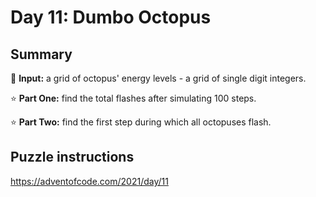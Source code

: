 # Day 11: Dumbo Octopus

## Summary

📃 **Input:** a grid of octopus' energy levels - a grid of single digit integers.

⭐ **Part One:** find the total flashes after simulating 100 steps.

⭐ **Part Two:** find the first step during which all octopuses flash.

## Puzzle instructions
https://adventofcode.com/2021/day/11